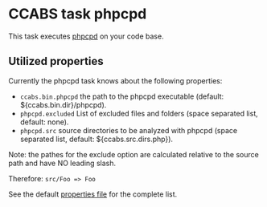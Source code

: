 CCABS task phpcpd
=================

This task executes [phpcpd](https://github.com/sebastianbergmann/phpcpd) on your code base.

Utilized properties
-------------------

Currently the phpcpd task knows about the following properties:
* `ccabs.bin.phpcpd` the path to the phpcpd executable (default: ${ccabs.bin.dir}/phpcpd).
* `phpcpd.excluded` List of excluded files and folders (space separated list, default: none).
* `phpcpd.src` source directories to be analyzed with phpcpd (space separated list, default: ${ccabs.src.dirs.php}).

Note: the pathes for the exclude option are calculated relative to the source path and have NO leading slash.

Therefore: `src/Foo => Foo`

See the default [properties file](default.properties) for the complete list.

